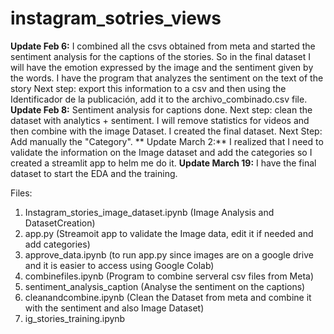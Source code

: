 # instagram_sotries_views

**Update Feb 6:** I combined all the csvs obtained from meta and started the sentiment analysis for the captions of the stories. So in the final dataset I will have the emotion expressed by the image and the sentiment given by the words. 
I have the program that analyzes the sentiment on the text of the story
Next step: export this information to a csv and then using the Identificador de la publicación, add it to the archivo_combinado.csv file.
**Update Feb 8:** Sentiment analysis for captions done. Next step: clean the dataset with analytics + sentiment. I will remove statistics for videos and then combine with the image Dataset.
I created the final dataset. Next Step: Add manually the "Category".
** Update March 2:** I realized that I need to validate the information on the Image dataset and add the categories so I created a streamlit app to helm me do it.
**Update March 19:** I have the final dataset to start the EDA and the training. 

Files:
1) Instagram_stories_image_dataset.ipynb (Image Analysis and DatasetCreation)
2) app.py (Streamoit app to validate the Image data, edit it if needed and add categories)
3) approve_data.ipynb (to run app.py since images are on a google drive and it is easier to access using Google Colab)
4) combinefiles.ipynb (Program to combine serveral csv files from Meta)
5) sentiment_analysis_caption (Analyse the sentiment on the captions)
6) cleanandcombine.ipynb (Clean the Dataset from meta and combine it with the sentiment and also Image Dataset)
7) ig_stories_training.ipynb
